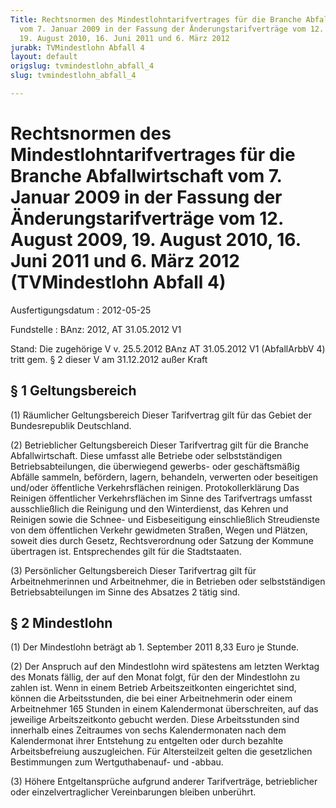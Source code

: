 ```yaml
---
Title: Rechtsnormen des Mindestlohntarifvertrages für die Branche Abfallwirtschaft
  vom 7. Januar 2009 in der Fassung der Änderungstarifverträge vom 12. August 2009,
  19. August 2010, 16. Juni 2011 und 6. März 2012
jurabk: TVMindestlohn Abfall 4
layout: default
origslug: tvmindestlohn_abfall_4
slug: tvmindestlohn_abfall_4

---
```


# Rechtsnormen des Mindestlohntarifvertrages für die Branche Abfallwirtschaft vom 7. Januar 2009 in der Fassung der Änderungstarifverträge vom 12. August 2009, 19. August 2010, 16. Juni 2011 und 6. März 2012 (TVMindestlohn Abfall 4)

Ausfertigungsdatum
:   2012-05-25

Fundstelle
:   BAnz: 2012, AT 31.05.2012 V1

Stand: Die zugehörige V v. 25.5.2012 BAnz AT 31.05.2012 V1 (AbfallArbbV 4) tritt gem. § 2 dieser V am 31.12.2012 außer Kraft

## § 1 Geltungsbereich

(1) Räumlicher Geltungsbereich
Dieser Tarifvertrag gilt für das Gebiet der Bundesrepublik
Deutschland.

(2) Betrieblicher Geltungsbereich
Dieser Tarifvertrag gilt für die Branche Abfallwirtschaft. Diese
umfasst alle Betriebe oder selbstständigen Betriebsabteilungen, die
überwiegend gewerbs- oder geschäftsmäßig Abfälle sammeln, befördern,
lagern, behandeln, verwerten oder beseitigen und/oder öffentliche
Verkehrsflächen reinigen.
Protokollerklärung
Das Reinigen öffentlicher Verkehrsflächen im Sinne des Tarifvertrags
umfasst ausschließlich die Reinigung und den Winterdienst, das Kehren
und Reinigen sowie die Schnee- und Eisbeseitigung einschließlich
Streudienste von dem öffentlichen Verkehr gewidmeten Straßen, Wegen
und Plätzen, soweit dies durch Gesetz, Rechtsverordnung oder Satzung
der Kommune übertragen ist. Entsprechendes gilt für die Stadtstaaten.

(3) Persönlicher Geltungsbereich
Dieser Tarifvertrag gilt für Arbeitnehmerinnen und Arbeitnehmer, die
in Betrieben oder selbstständigen Betriebsabteilungen im Sinne des
Absatzes 2 tätig sind.

## § 2 Mindestlohn

(1) Der Mindestlohn beträgt ab 1. September 2011 8,33 Euro je Stunde.

(2) Der Anspruch auf den Mindestlohn wird spätestens am letzten
Werktag des Monats fällig, der auf den Monat folgt, für den der
Mindestlohn zu zahlen ist. Wenn in einem Betrieb Arbeitszeitkonten
eingerichtet sind, können die Arbeitsstunden, die bei einer
Arbeitnehmerin oder einem Arbeitnehmer 165 Stunden in einem
Kalendermonat überschreiten, auf das jeweilige Arbeitszeitkonto
gebucht werden. Diese Arbeitsstunden sind innerhalb eines Zeitraumes
von sechs Kalendermonaten nach dem Kalendermonat ihrer Entstehung zu
entgelten oder durch bezahlte Arbeitsbefreiung auszugleichen. Für
Altersteilzeit gelten die gesetzlichen Bestimmungen zum
Wertguthabenauf- und -abbau.

(3) Höhere Entgeltansprüche aufgrund anderer Tarifverträge,
betrieblicher oder einzelvertraglicher Vereinbarungen bleiben
unberührt.

